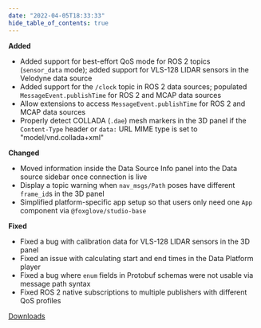 ```yaml
---
date: "2022-04-05T18:33:33"
hide_table_of_contents: true
---
```


**Added**

- Added support for best-effort QoS mode for ROS 2 topics (`sensor_data` mode); added support for VLS-128 LIDAR sensors in the Velodyne data source
- Added support for the `/clock` topic in ROS 2 data sources; populated `MessageEvent.publishTime` for ROS 2 and MCAP data sources
- Allow extensions to access `MessageEvent.publishTime` for ROS 2 and MCAP data sources
- Properly detect COLLADA (`.dae`) mesh markers in the 3D panel if the `Content-Type` header or `data:` URL MIME type is set to "model/vnd.collada+xml"

**Changed**

- Moved information inside the Data Source Info panel into the Data source sidebar once connection is live
- Display a topic warning when `nav_msgs/Path` poses have different `frame_id`s in the 3D panel
- Simplified platform-specific app setup so that users only need one `App` component via `@foxglove/studio-base`

**Fixed**

- Fixed a bug with calibration data for VLS-128 LIDAR sensors in the 3D panel
- Fixed an issue with calculating start and end times in the Data Platform player
- Fixed a bug where `enum` fields in Protobuf schemas were not usable via message path syntax
- Fixed ROS 2 native subscriptions to multiple publishers with different QoS profiles

[Downloads](https://github.com/foxglove/studio/releases/tag/v1.6.0)
